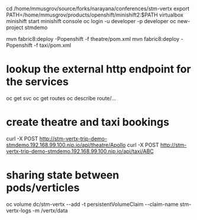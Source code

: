 

cd /home/mmusgrov/source/forks/narayana/conferences/stm-vertx
export PATH=/home/mmusgrov/products/openshift/minishift2:$PATH 
virtualbox
minishift start
minishift console
oc login -u developer -p developer
oc new-project stmdemo

mvn fabric8:deploy -Popenshift -f theatre/pom.xml
mvn fabric8:deploy -Popenshift -f taxi/pom.xml

# lookup the external http endpoint for the services
oc get svc
oc get routes
oc describe route/...

# create theatre and taxi bookings
curl -X POST http://stm-vertx-trip-demo-stmdemo.192.168.99.100.nip.io/api/theatre/Apollo
curl -X POST http://stm-vertx-trip-demo-stmdemo.192.168.99.100.nip.io/api/taxi/ABC

# sharing state between pods/verticles
oc volume dc/stm-vertx --add -t persistentVolumeClaim --claim-name stm-vertx-logs -m /vertx/data




